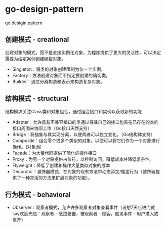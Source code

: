 # go-design-pattern
go desigin pattern


## 创建模式 - creational
创建对象的模式，而不是直接实例化对象，为程序提供了更大的灵活性，可以决定需要为给定案例创建哪些对象。

- Singleton：将类的对象创建限制为仅一个实例。
- Factory：方法创建对象而不指定要创建的确切类。
- Builder：通过分离构造和表示来构造复杂对象。

## 结构模式 - structural
结构模块关注Class类和对象组合，通过组合接口和实例以获取新的功能

- Adapter：允许具有不兼容接口的类通过将其自己的接口包装在已存在的类的接口周围来协同工作（Go接口天然支持）
- Bridge：将抽象与其实现分离，以便两者可以独立变化。（Go结构体支持）
- Composite：组合零个或多个类似的对象，以便可以将它们作为一个对象进行操作。(对象池)
- Facade：为大量代码提供了简化的操作接口
- Proxy：为另一个对象提供占位符，以控制访问，降低成本并降低复杂性。
- Flyweight：降低了创建和操作大量类似对象的成本
- Decorator：装饰器模式，在对象的现有方法中动态添加/覆盖行为（装饰器提供了一种灵活的方法来扩展对象的功能）。

## 行为模式 - behavioral
- Observer：观察者模式，允许许多观察者对象查看事件（设想7天店进门就say欢迎光临：观察者 - 感控装置，被观察者 - 顾客，触发事件 - 用户进入或离开）